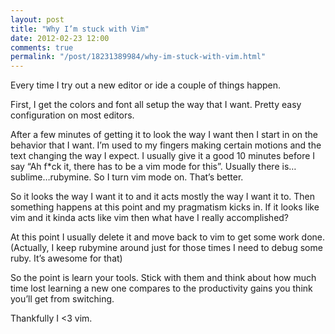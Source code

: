 ```yaml
---
layout: post
title: "Why I’m stuck with Vim"
date: 2012-02-23 12:00
comments: true
permalink: "/post/18231389984/why-im-stuck-with-vim.html"
---
```


Every time I try out a new editor or ide a couple of things happen.

First, I get the colors and font all setup the way that I want. Pretty easy configuration on most editors.

After a few minutes of getting it to look the way I want then I start in on the behavior that I want. I’m used to my fingers making certain motions and the text changing the way I expect. I usually give it a good 10 minutes before I say “Ah f*ck it, there has to be a vim mode for this”. Usually there is…sublime…rubymine. So I turn vim mode on. That’s better.

So it looks the way I want it to and it acts mostly the way I want it to. Then something happens at this point and my pragmatism kicks in. If it looks like vim and it kinda acts like vim then what have I really accomplished?

At this point I usually delete it and move back to vim to get some work done. (Actually, I keep rubymine around just for those times I need to debug some ruby. It’s awesome for that)

So the point is learn your tools. Stick with them and think about how much time lost learning a new one compares to the productivity gains you think you’ll get from switching.

Thankfully I <3 vim.


